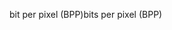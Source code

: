 <span data-ttu-id="76b28-101">bit per pixel (BPP)</span><span class="sxs-lookup"><span data-stu-id="76b28-101">bits per pixel (BPP)</span></span>